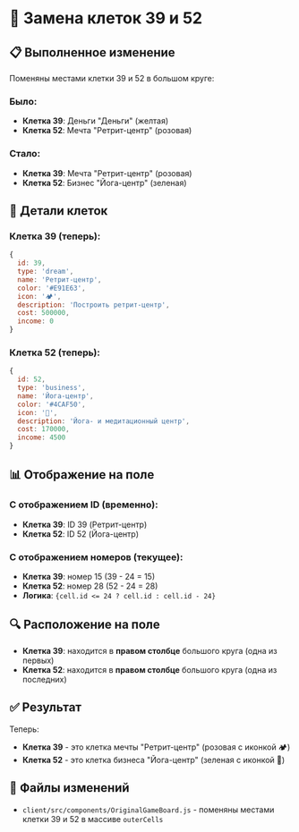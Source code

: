 # 🔄 Замена клеток 39 и 52

## 📋 Выполненное изменение

Поменяны местами клетки 39 и 52 в большом круге:

### **Было:**
- **Клетка 39**: Деньги "Деньги" (желтая)
- **Клетка 52**: Мечта "Ретрит-центр" (розовая)

### **Стало:**
- **Клетка 39**: Мечта "Ретрит-центр" (розовая)
- **Клетка 52**: Бизнес "Йога-центр" (зеленая)

## 🎯 Детали клеток

### **Клетка 39 (теперь):**
```javascript
{ 
  id: 39, 
  type: 'dream', 
  name: 'Ретрит-центр', 
  color: '#E91E63', 
  icon: '🏕️', 
  description: 'Построить ретрит-центр', 
  cost: 500000, 
  income: 0 
}
```

### **Клетка 52 (теперь):**
```javascript
{ 
  id: 52, 
  type: 'business', 
  name: 'Йога-центр', 
  color: '#4CAF50', 
  icon: '🧘', 
  description: 'Йога- и медитационный центр', 
  cost: 170000, 
  income: 4500 
}
```

## 📊 Отображение на поле

### **С отображением ID (временно):**
- **Клетка 39**: ID 39 (Ретрит-центр)
- **Клетка 52**: ID 52 (Йога-центр)

### **С отображением номеров (текущее):**
- **Клетка 39**: номер 15 (39 - 24 = 15)
- **Клетка 52**: номер 28 (52 - 24 = 28)
- **Логика**: `{cell.id <= 24 ? cell.id : cell.id - 24}`

## 🔍 Расположение на поле

- **Клетка 39**: находится в **правом столбце** большого круга (одна из первых)
- **Клетка 52**: находится в **правом столбце** большого круга (одна из последних)

## ✅ Результат

Теперь:
- **Клетка 39** - это клетка мечты "Ретрит-центр" (розовая с иконкой 🏕️)
- **Клетка 52** - это клетка бизнеса "Йога-центр" (зеленая с иконкой 🧘)

## 📁 Файлы изменений

- `client/src/components/OriginalGameBoard.js` - поменяны местами клетки 39 и 52 в массиве `outerCells`
